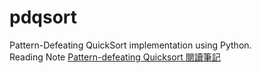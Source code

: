 # pdqsort
Pattern-Defeating QuickSort implementation using Python.  
Reading Note [Pattern-defeating Quicksort 閱讀筆記](https://hackmd.io/@Chang-Chia-Chi/pdqsort)
